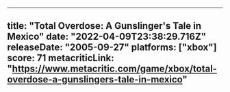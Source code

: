 
---
title: "Total Overdose: A Gunslinger's Tale in Mexico"
date: "2022-04-09T23:38:29.716Z"
releaseDate: "2005-09-27"
platforms: ["xbox"]
score: 71
metacriticLink: "https://www.metacritic.com/game/xbox/total-overdose-a-gunslingers-tale-in-mexico"
---
